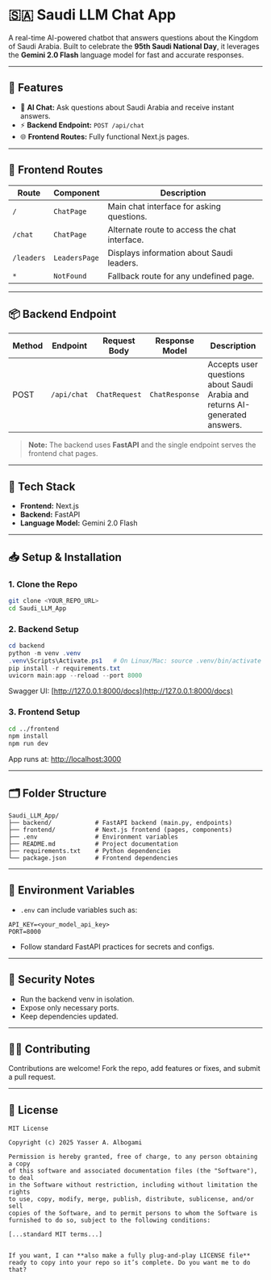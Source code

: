 # 🇸🇦 Saudi LLM Chat App

A real-time AI-powered chatbot that answers questions about the Kingdom of Saudi Arabia. Built to celebrate the **95th Saudi National Day**, it leverages the **Gemini 2.0 Flash** language model for fast and accurate responses.

---

## 🌟 Features

* 🤖 **AI Chat:** Ask questions about Saudi Arabia and receive instant answers.
* ⚡ **Backend Endpoint:** `POST /api/chat`
* 🌐 **Frontend Routes:** Fully functional Next.js pages.

---

## 📡 Frontend Routes

| Route      | Component     | Description                                   |
| ---------- | ------------- | --------------------------------------------- |
| `/`        | `ChatPage`    | Main chat interface for asking questions.     |
| `/chat`    | `ChatPage`    | Alternate route to access the chat interface. |
| `/leaders` | `LeadersPage` | Displays information about Saudi leaders.     |
| `*`        | `NotFound`    | Fallback route for any undefined page.        |

---

## 📦 Backend Endpoint

| Method | Endpoint    | Request Body  | Response Model | Description                                                                 |
| ------ | ----------- | ------------- | -------------- | --------------------------------------------------------------------------- |
| POST   | `/api/chat` | `ChatRequest` | `ChatResponse` | Accepts user questions about Saudi Arabia and returns AI-generated answers. |

> **Note:** The backend uses **FastAPI** and the single endpoint serves the frontend chat pages.

---

## 🚀 Tech Stack

* **Frontend:** Next.js
* **Backend:** FastAPI
* **Language Model:** Gemini 2.0 Flash

---

## 📥 Setup & Installation

### 1. Clone the Repo

```bash
git clone <YOUR_REPO_URL>
cd Saudi_LLM_App
```

### 2. Backend Setup

```powershell
cd backend
python -m venv .venv
.venv\Scripts\Activate.ps1   # On Linux/Mac: source .venv/bin/activate
pip install -r requirements.txt
uvicorn main:app --reload --port 8000
```

Swagger UI: [http://127.0.0.1:8000/docs](http://127.0.0.1:8000/docs)

### 3. Frontend Setup

```bash
cd ../frontend
npm install
npm run dev
```

App runs at: [http://localhost:3000](http://localhost:3000)

---

## 🗂 Folder Structure

```
Saudi_LLM_App/
├── backend/            # FastAPI backend (main.py, endpoints)
├── frontend/           # Next.js frontend (pages, components)
├── .env                # Environment variables
├── README.md           # Project documentation
├── requirements.txt    # Python dependencies
└── package.json        # Frontend dependencies
```

---

## 🧪 Environment Variables

* `.env` can include variables such as:

```
API_KEY=<your_model_api_key>
PORT=8000
```

* Follow standard FastAPI practices for secrets and configs.

---

## 🔐 Security Notes

* Run the backend venv in isolation.
* Expose only necessary ports.
* Keep dependencies updated.

---

## 🧑‍💻 Contributing

Contributions are welcome! Fork the repo, add features or fixes, and submit a pull request.

---

## 📜 License

```
MIT License

Copyright (c) 2025 Yasser A. Albogami

Permission is hereby granted, free of charge, to any person obtaining a copy
of this software and associated documentation files (the "Software"), to deal
in the Software without restriction, including without limitation the rights
to use, copy, modify, merge, publish, distribute, sublicense, and/or sell
copies of the Software, and to permit persons to whom the Software is
furnished to do so, subject to the following conditions:

[...standard MIT terms...]


If you want, I can **also make a fully plug-and-play LICENSE file** ready to copy into your repo so it’s complete. Do you want me to do that?
